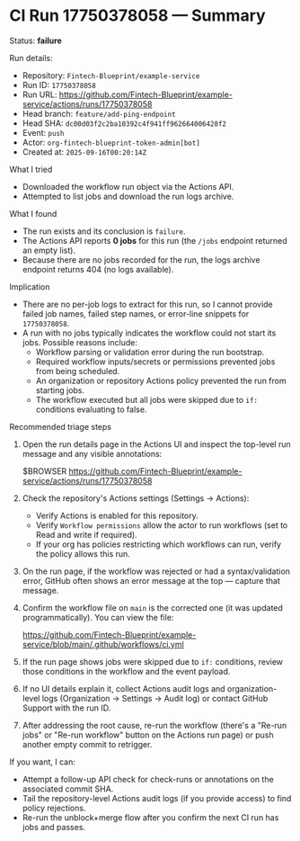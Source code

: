 # CI Run 17750378058 — Summary

Status: **failure**

Run details:

- Repository: `Fintech-Blueprint/example-service`
- Run ID: `17750378058`
- Run URL: https://github.com/Fintech-Blueprint/example-service/actions/runs/17750378058
- Head branch: `feature/add-ping-endpoint`
- Head SHA: `dc00d03f2c2ba10392c4f941ff962664006428f2`
- Event: `push`
- Actor: `org-fintech-blueprint-token-admin[bot]`
- Created at: `2025-09-16T00:20:14Z`

What I tried

- Downloaded the workflow run object via the Actions API.
- Attempted to list jobs and download the run logs archive.

What I found

- The run exists and its conclusion is `failure`.
- The Actions API reports **0 jobs** for this run (the `/jobs` endpoint returned an empty list).
- Because there are no jobs recorded for the run, the logs archive endpoint returns 404 (no logs available).

Implication

- There are no per-job logs to extract for this run, so I cannot provide failed job names, failed step names, or error-line snippets for `17750378058`.
- A run with no jobs typically indicates the workflow could not start its jobs. Possible reasons include:
  - Workflow parsing or validation error during the run bootstrap.
  - Required workflow inputs/secrets or permissions prevented jobs from being scheduled.
  - An organization or repository Actions policy prevented the run from starting jobs.
  - The workflow executed but all jobs were skipped due to `if:` conditions evaluating to false.

Recommended triage steps

1. Open the run details page in the Actions UI and inspect the top-level run message and any visible annotations:

   $BROWSER https://github.com/Fintech-Blueprint/example-service/actions/runs/17750378058

2. Check the repository's Actions settings (Settings → Actions):
   - Verify Actions is enabled for this repository.
   - Verify `Workflow permissions` allow the actor to run workflows (set to Read and write if required).
   - If your org has policies restricting which workflows can run, verify the policy allows this run.

3. On the run page, if the workflow was rejected or had a syntax/validation error, GitHub often shows an error message at the top — capture that message.

4. Confirm the workflow file on `main` is the corrected one (it was updated programmatically). You can view the file:

   https://github.com/Fintech-Blueprint/example-service/blob/main/.github/workflows/ci.yml

5. If the run page shows jobs were skipped due to `if:` conditions, review those conditions in the workflow and the event payload.

6. If no UI details explain it, collect Actions audit logs and organization-level logs (Organization → Settings → Audit log) or contact GitHub Support with the run ID.

7. After addressing the root cause, re-run the workflow (there's a "Re-run jobs" or "Re-run workflow" button on the Actions run page) or push another empty commit to retrigger.

If you want, I can:

- Attempt a follow-up API check for check-runs or annotations on the associated commit SHA.
- Tail the repository-level Actions audit logs (if you provide access) to find policy rejections.
- Re-run the unblock+merge flow after you confirm the next CI run has jobs and passes.
